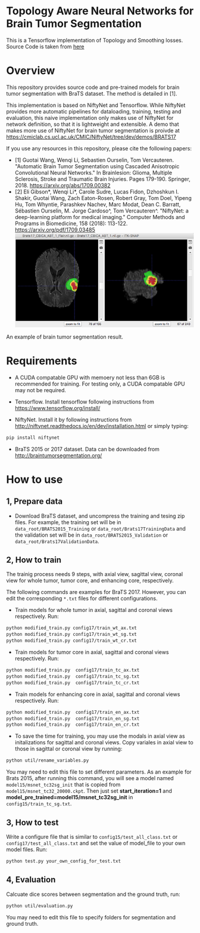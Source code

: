 # Topology Aware Neural Networks for Brain Tumor Segmentation
This is a Tensorflow implementation of Topology and Smoothing losses. Source Code is taken from [here](https://github.com/taigw/brats17)

# Overview
This repository provides source code and pre-trained models for brain tumor segmentation with BraTS dataset. The method is detailed in [1].

This implementation is based on NiftyNet and Tensorflow. While NiftyNet provides more automatic pipelines for dataloading, training, testing and evaluation, this naive implementation only makes use of NiftyNet for network definition, so that it is lightweight and extensible. A demo that makes more use of NiftyNet for brain tumor segmentation is proivde at
https://cmiclab.cs.ucl.ac.uk/CMIC/NiftyNet/tree/dev/demos/BRATS17

If you use any resources in this repository, please cite the following papers:

* [1] Guotai Wang, Wenqi Li, Sebastien Ourselin, Tom Vercauteren. "Automatic Brain Tumor Segmentation using Cascaded Anisotropic Convolutional Neural Networks." In Brainlesion: Glioma, Multiple Sclerosis, Stroke and Traumatic Brain Injuries. Pages 179-190. Springer, 2018. https://arxiv.org/abs/1709.00382
* [2] Eli Gibson*, Wenqi Li*, Carole Sudre, Lucas Fidon, Dzhoshkun I. Shakir, Guotai Wang, Zach Eaton-Rosen, Robert Gray, Tom Doel, Yipeng Hu, Tom Whyntie, Parashkev Nachev, Marc Modat, Dean C. Barratt, Sébastien Ourselin, M. Jorge Cardoso^, Tom Vercauteren^.
"NiftyNet: a deep-learning platform for medical imaging." Computer Methods and Programs in Biomedicine, 158 (2018): 113-122. https://arxiv.org/pdf/1709.03485
![A slice from BRATS17](./data/example_seg.png)

An example of brain tumor segmentation result.

# Requirements
* A CUDA compatable GPU with memoery not less than 6GB is recommended for training. For testing only, a CUDA compatable GPU may not be required.

* Tensorflow. Install tensorflow following instructions from https://www.tensorflow.org/install/

* NiftyNet. Install it by following instructions from http://niftynet.readthedocs.io/en/dev/installation.html or simply typing:
```bash
pip install niftynet
```

* BraTS 2015 or 2017 dataset. Data can be downloaded from http://braintumorsegmentation.org/


# How to use
## 1, Prepare data
* Download BraTS dataset, and uncompress the training and tesing zip files. For example, the training set will be in `data_root/BRATS2015_Training` or `data_root/Brats17TrainingData` and the validation set will be in `data_root/BRATS2015_Validation` or `data_root/Brats17ValidationData`.


## 2, How to train
The trainig process needs 9 steps, with axial view, sagittal view, coronal view for whole tumor, tumor core, and enhancing core, respectively.

The following commands are examples for BraTS 2017. However, you can edit the corresponding `*.txt` files for different configurations.

* Train models for whole tumor in axial, sagittal and coronal views respectively. Run: 

```bash
python modified_train.py config17/train_wt_ax.txt
python modified_train.py config17/train_wt_sg.txt
python modified_train.py config17/train_wt_cr.txt
```
* Train models for tumor core in axial, sagittal and coronal views respectively. Run: 

```bash
python modified_train.py  config17/train_tc_ax.txt
python modified_train.py  config17/train_tc_sg.txt
python modified_train.py  config17/train_tc_cr.txt
```
* Train models for enhancing core in axial, sagittal and coronal views respectively. Run: 

```bash
python modified_train.py  config17/train_en_ax.txt
python modified_train.py  config17/train_en_sg.txt
python modified_train.py  config17/train_en_cr.txt
```

* To save the time for training, you may use the modals in axial view as initalizations for sagittal and coronal views. Copy variales in axial view to those in sagittal or coronal view by running:

```bash
python util/rename_variables.py
```

You may need to edit this file to set different parameters. As an example for Brats 2015, after running this command, you will see a model named `model15/msnet_tc32sg_init` that is copied from `model15/msnet_tc32_20000.ckpt`. Then just set **start_iteration=1** and **model_pre_trained=model15/msnet_tc32sg_init** in `config15/train_tc_sg.txt`. 



## 3, How to test
Write a configure file that is similar to `config15/test_all_class.txt` or `config17/test_all_class.txt` and 
set the value of model_file to your own model files. Run:
```bash
python test.py your_own_config_for_test.txt
```

## 4, Evaluation
Calcuate dice scores between segmentation and the ground truth, run:
```bash
python util/evaluation.py
```
You may need to edit this file to specify folders for segmentation and ground truth. 

